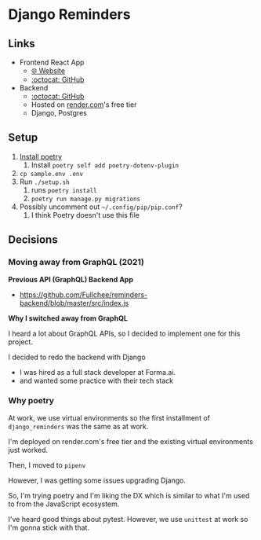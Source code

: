 # Django Reminders

## Links

- Frontend React App
  - [🌐︎ Website](https://fullchee-reminders.netlify.app/)
  - [:octocat: GitHub](https://github.com/Fullchee/reminders-frontend)
- Backend
  - [:octocat: GitHub](https://github.com/Fullchee/django_reminders)
  - Hosted on [render.com](render.com)'s free tier
  - Django, Postgres

## Setup

1. [Install poetry](https://python-poetry.org/docs/)
   1. Install `poetry self add poetry-dotenv-plugin`
2. `cp sample.env .env`
3. Run `./setup.sh`
   1. runs `poetry install`
   2. `poetry run manage.py migrations`
4. Possibly uncomment out `~/.config/pip/pip.conf`?
   1. I think Poetry doesn't use this file

## Decisions

### Moving away from GraphQL (2021)

**Previous API (GraphQL) Backend App**

* https://github.com/Fullchee/reminders-backend/blob/master/src/index.js

**Why I switched away from GraphQL**

I heard a lot about GraphQL APIs, so I decided to implement one for this project.

I decided to redo the backend with Django

* I was hired as a full stack developer at Forma.ai.
* and wanted some practice with their tech stack


### Why poetry

At work, we use virtual environments so the first installment of `django_reminders` was the same as at work. 

I'm deployed on render.com's free tier and the existing virtual environments just worked.

Then, I moved to `pipenv`

However, I was getting some issues upgrading Django.

So, I'm trying poetry and I'm liking the DX which is similar to what I'm used to from the JavaScript ecosystem.

I've heard good things about pytest. However, we use `unittest` at work so I'm gonna stick with that.
